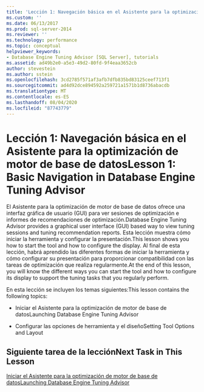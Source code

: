 ```yaml
---
title: 'Lección 1: Navegación básica en el Asistente para la optimización de motor de base de datos | Microsoft Docs'
ms.custom: ''
ms.date: 06/13/2017
ms.prod: sql-server-2014
ms.reviewer: ''
ms.technology: performance
ms.topic: conceptual
helpviewer_keywords:
- Database Engine Tuning Advisor [SQL Server], tutorials
ms.assetid: ad49b2e0-a5e3-49d2-80fd-9f4eaa3652cb
author: stevestein
ms.author: sstein
ms.openlocfilehash: 3cd2785f571af3afb7dfb835bd83125ceef713f1
ms.sourcegitcommit: ad4d92dce894592a259721a1571b1d8736abacdb
ms.translationtype: MT
ms.contentlocale: es-ES
ms.lasthandoff: 08/04/2020
ms.locfileid: "87743779"
---
```

# <a name="lesson-1-basic-navigation-in-database-engine-tuning-advisor"></a><span data-ttu-id="b4ef6-102">Lección 1: Navegación básica en el Asistente para la optimización de motor de base de datos</span><span class="sxs-lookup"><span data-stu-id="b4ef6-102">Lesson 1: Basic Navigation in Database Engine Tuning Advisor</span></span>
  <span data-ttu-id="b4ef6-103">El Asistente para la optimización de motor de base de datos ofrece una interfaz gráfica de usuario (GUI) para ver sesiones de optimización e informes de recomendaciones de optimización.</span><span class="sxs-lookup"><span data-stu-id="b4ef6-103">Database Engine Tuning Advisor provides a graphical user interface (GUI) based way to view tuning sessions and tuning recommendation reports.</span></span> <span data-ttu-id="b4ef6-104">Esta lección muestra cómo iniciar la herramienta y configurar la presentación.</span><span class="sxs-lookup"><span data-stu-id="b4ef6-104">This lesson shows you how to start the tool and how to configure the display.</span></span> <span data-ttu-id="b4ef6-105">Al final de esta lección, habrá aprendido las diferentes formas de iniciar la herramienta y cómo configurar su presentación para proporcionar compatibilidad con las tareas de optimización que realiza regularmente.</span><span class="sxs-lookup"><span data-stu-id="b4ef6-105">At the end of this lesson, you will know the different ways you can start the tool and how to configure its display to support the tuning tasks that you regularly perform.</span></span>  
  
 <span data-ttu-id="b4ef6-106">En esta lección se incluyen los temas siguientes:</span><span class="sxs-lookup"><span data-stu-id="b4ef6-106">This lesson contains the following topics:</span></span>  
  
-   <span data-ttu-id="b4ef6-107">Iniciar el Asistente para la optimización de motor de base de datos</span><span class="sxs-lookup"><span data-stu-id="b4ef6-107">Launching Database Engine Tuning Advisor</span></span>  
  
-   <span data-ttu-id="b4ef6-108">Configurar las opciones de herramienta y el diseño</span><span class="sxs-lookup"><span data-stu-id="b4ef6-108">Setting Tool Options and Layout</span></span>  
  
## <a name="next-task-in-this-lesson"></a><span data-ttu-id="b4ef6-109">Siguiente tarea de la lección</span><span class="sxs-lookup"><span data-stu-id="b4ef6-109">Next Task in This Lesson</span></span>  
 [<span data-ttu-id="b4ef6-110">Iniciar el Asistente para la optimización de motor de base de datos</span><span class="sxs-lookup"><span data-stu-id="b4ef6-110">Launching Database Engine Tuning Advisor</span></span>](../../relational-databases/performance/database-engine-tuning-advisor.md)  
  
  
